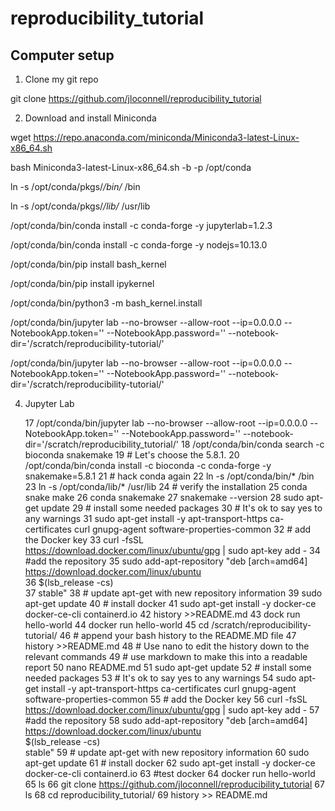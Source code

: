 # reproducibility_tutorial   

## Computer setup

1. Clone my git repo

  git clone https://github.com/jloconnell/reproducibility_tutorial

2. Download and install Miniconda

  wget https://repo.anaconda.com/miniconda/Miniconda3-latest-Linux-x86_64.sh

  bash Miniconda3-latest-Linux-x86_64.sh -b -p /opt/conda

  ln -s /opt/conda/pkgs/*/bin/* /bin

  ln -s /opt/conda/pkgs/*/lib/* /usr/lib

  /opt/conda/bin/conda install -c conda-forge -y jupyterlab=1.2.3

  /opt/conda/bin/conda install -c conda-forge -y nodejs=10.13.0

  /opt/conda/bin/pip install bash_kernel

  /opt/conda/bin/pip install ipykernel

  /opt/conda/bin/python3 -m bash_kernel.install

  /opt/conda/bin/jupyter lab --no-browser --allow-root --ip=0.0.0.0 --NotebookApp.token='' --NotebookApp.password='' --notebook-dir='/scratch/reproducibility-tutorial/'

  /opt/conda/bin/jupyter lab --no-browser --allow-root --ip=0.0.0.0 --NotebookApp.token='' --NotebookApp.password='' --notebook-dir='/scratch/reproducibility-tutorial/'
 
4. Jupyter Lab


   17  /opt/conda/bin/jupyter lab --no-browser --allow-root --ip=0.0.0.0 --NotebookApp.token='' --NotebookApp.password='' --notebook-dir='/scratch/reproducibility_tutorial/'
   18  /opt/conda/bin/conda search -c bioconda snakemake
   19  # Let's choose the 5.8.1.
   20  /opt/conda/bin/conda install -c bioconda -c conda-forge -y snakemake=5.8.1
   21  # hack conda again
   22  ln -s /opt/conda/bin/* /bin
   23  ln -s /opt/conda/lib/* /usr/lib
   24  # verify the installation
   25  conda snake make
   26  conda snakemake
   27  snakemake --version
   28  sudo apt-get update
   29  # install some needed packages
   30  # It's ok to say yes to any warnings
   31  sudo apt-get install -y apt-transport-https ca-certificates curl gnupg-agent software-properties-common
   32  # add the Docker key
   33  curl -fsSL https://download.docker.com/linux/ubuntu/gpg | sudo apt-key add -
   34  #add the repository
   35  sudo add-apt-repository  "deb [arch=amd64] https://download.docker.com/linux/ubuntu \
   36   $(lsb_release -cs) \
   37   stable"
   38  # update apt-get with new repository information
   39  sudo apt-get update
   40  # install docker
   41  sudo apt-get install -y docker-ce docker-ce-cli containerd.io
   42  history >>README.md
   43  dock run hello-world
   44  docker run hello-world
   45  cd /scratch/reproducibility-tutorial/
   46  # append your bash history to the README.MD file
   47  history >>README.md
   48  # Use nano to edit the history down to the relevant commands
   49  # use markdown to make this into a readable report
   50  nano README.md
   51  sudo apt-get update
   52  # install some needed packages
   53  # It's ok to say yes to any warnings
   54  sudo apt-get install -y apt-transport-https ca-certificates curl gnupg-agent software-properties-common
   55  # add the Docker key
   56  curl -fsSL https://download.docker.com/linux/ubuntu/gpg | sudo apt-key add -
   57  #add the repository
   58  sudo add-apt-repository  "deb [arch=amd64] https://download.docker.com/linux/ubuntu \
 $(lsb_release -cs) \
 stable"
   59  # update apt-get with new repository information
   60  sudo apt-get update
   61  # install docker
   62  sudo apt-get install -y docker-ce docker-ce-cli containerd.io
   63  #test docker
   64  docker run hello-world
   65  ls
   66  git clone https://github.com/jloconnell/reproducibility_tutorial
   67  ls
   68  cd reproducibility_tutorial/
   69  history >> README.md
